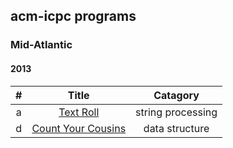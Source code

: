 ## acm-icpc programs
### Mid-Atlantic
#### 2013
 | # | Title | Catagory |
 |:-:|:-----:|:--------:|
 | a | [Text Roll](./Mid-Atlantic/2013/a) | string processing| 
 | d | [Count Your Cousins](./Mid-Atlantic/2013/d) | data structure | 